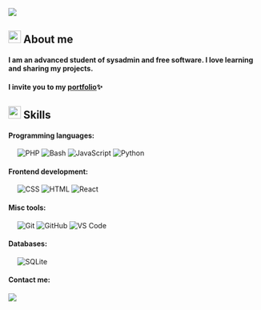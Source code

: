 <a><img src="https://readme-typing-svg.herokuapp.com?lines=Sysadmin+Student;Web+Developer;Freelancer;|%20AI%20Enthusiastic;Always%20learning%20new%20things&center=true&width=380&height=45">
	</a>
<h2><img src="https://user-images.githubusercontent.com/136781946/284683006-9c39f900-a2ed-4fb8-8a1e-9efd51e96f01.jpg" width ="25"> About me </h2>
<h4>I am an advanced student of sysadmin and free software. I love learning and sharing my projects.<h4/>
<h4>I invite you to my <a href="https://rociocarvajal.github.io/portfolio/" target="_blank">portfolio</a>✨<h4/>

 <h2><img src="https://media2.giphy.com/media/QssGEmpkyEOhBCb7e1/giphy.gif?cid=ecf05e47a0n3gi1bfqntqmob8g9aid1oyj2wr3ds3mg700bl&rid=giphy.gif" width ="25"> Skills</h2>

#### Programming languages:
&emsp;
![PHP](https://img.shields.io/badge/-PHP-000?&logo=PHP)
![Bash](https://img.shields.io/badge/-Bash-000?&logo=GNU-Bash)
![JavaScript](https://img.shields.io/badge/-JavaScript-000?&logo=JavaScript)
![Python](https://img.shields.io/badge/-Python-000?&logo=Python)
#### Frontend development:
&emsp;
![CSS](https://img.shields.io/badge/-CSS-000?&logo=CSS3)
![HTML](https://img.shields.io/badge/-HTML-000?&logo=HTML5)
![React](https://img.shields.io/badge/-React-000?&logo=React)
#### Misc tools:
&emsp;
![Git](https://img.shields.io/badge/-Git-000?&logo=Git)
![GitHub](https://img.shields.io/badge/-GitHub-000?&logo=GitHub)
![VS Code](https://img.shields.io/badge/-VS%20Code-000?&logo=Visual-Studio-Code)
#### Databases:
&emsp;
![SQLite](https://img.shields.io/badge/-SQLite-000?&logo=SQLite)


#### Contact me:

<a target="_blank" href="https://www.linkedin.com/in/rocio-carvajal-9983ab280/"><img src="https://img.shields.io/badge/-LinkedIn-0077B5?style=for-the-badge&logo=Linkedin&logoColor=white"></img></a>
